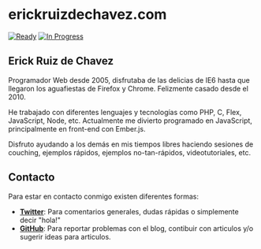 # erickruizdechavez.com

[![Ready](https://badge.waffle.io/eruizdechavez/erickruizdechavez.com.svg?label=ready&title=Ready)](http://waffle.io/eruizdechavez/erickruizdechavez.com) [![In Progress](https://badge.waffle.io/eruizdechavez/erickruizdechavez.com.svg?label=in%20progress&title=In%20Progress)](http://waffle.io/eruizdechavez/erickruizdechavez.com)

## Erick Ruiz de Chavez

Programador Web desde 2005, disfrutaba de las delicias de IE6 hasta que llegaron los aguafiestas de Firefox y Chrome. Felizmente casado desde el 2010.

He trabajado con diferentes lenguajes y tecnologías como PHP, C, Flex, JavaScript, Node, etc. Actualmente me divierto programado en JavaScript, principalmente en front-end con Ember.js.

Disfruto ayudando a los demás en mis tiempos libres haciendo sesiones de couching, ejemplos rápidos, ejemplos no-tan-rápidos, videotutoriales, etc.

## Contacto

Para estar en contacto conmigo existen diferentes formas:

- [**Twitter**](https://twitter.com/eruizdechavez): Para comentarios generales, dudas rápidas o simplemente decir "hola!"
- [**GitHub**](https://github.com/eruizdechavez/erickruizdechavez.com/issues): Para reportar problemas con el blog, contibuir con articulos y/o sugerir ideas para articulos.
